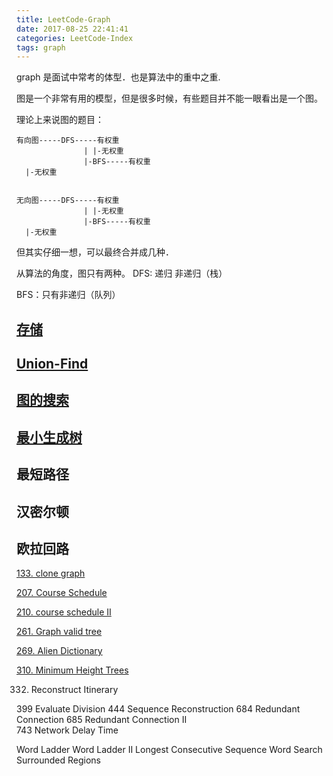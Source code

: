 ```yaml
---
title: LeetCode-Graph
date: 2017-08-25 22:41:41
categories: LeetCode-Index
tags: graph
---
```


graph 是面试中常考的体型．也是算法中的重中之重.

图是一个非常有用的模型，但是很多时候，有些题目并不能一眼看出是一个图。


理论上来说图的题目：

```text
有向图-----DFS-----有权重
               | |-无权重
               |-BFS-----有权重
  |-无权重


无向图-----DFS-----有权重
               | |-无权重
               |-BFS-----有权重
  |-无权重
```

但其实仔细一想，可以最终合并成几种．

从算法的角度，图只有两种。
DFS:
递归
非递归（栈）

BFS：只有非递归（队列）

## [存储](http://www.wayne.ink/2017/12/26/Algorithm/Graph-Stroage/)

## [Union-Find](http://www.wayne.ink/2017/09/15/LeetCode/LeetCode-Union-Find/)

## [图的搜索](http://www.wayne.ink/2017/12/26/Algorithm/Graph-Search/)

## [最小生成树](http://www.wayne.ink/2017/12/26/Algorithm/Minimum-Spanning-Tree/)

## 最短路径

## 汉密尔顿

## 欧拉回路 

[133. clone graph](http://www.wayne.ink/2017/12/26/LeetCode/0133-Clone-Graph/)


[207. Course Schedule](http://www.wayne.ink/2017/12/26/LeetCode/0207-Course-Schedule/)

[210. course schedule II](http://www.wayne.ink/2017/12/26/LeetCode/0210-Course-Schedule-II/)

[261. Graph valid tree](http://www.wayne.ink/2017/12/26/LeetCode/0261-Graph-Valid-Tree/)

[269. Alien Dictionary](http://www.wayne.ink/2017/12/26/LeetCode/0269-Alien-Dictionary/)

[310. Minimum Height Trees](http://www.wayne.ink/2017/12/26/LeetCode/0310-Minimum-Height-Trees/)

332. Reconstruct Itinerary

399  Evaluate Division 
444  Sequence Reconstruction
684  Redundant Connection
685  Redundant Connection II  
743  Network Delay Time

Word Ladder
Word Ladder II
Longest Consecutive Sequence
Word Search
Surrounded Regions

